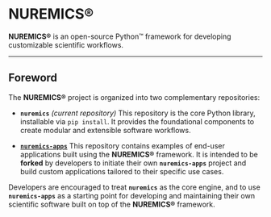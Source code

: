 # NUREMICS®

**NUREMICS®** is an open-source Python™ framework for developing customizable scientific workflows.

---

## Foreword

The **NUREMICS®** project is organized into two complementary repositories:

- **`nuremics`**  _(current repository)_
  This repository is the core Python library, installable via `pip install`. It provides the foundational components to create modular and extensible software workflows.

- **[`nuremics-apps`](https://github.com/nuremics/nuremics-apps)**
  This repository contains examples of end-user applications built using the **NUREMICS®** framework. It is intended to be **forked** by developers to initiate their own **`nuremics-apps`** project and build custom applications tailored to their specific use cases.

Developers are encouraged to treat **`nuremics`** as the core engine, and to use **`nuremics-apps`** as a starting point for developing and maintaining their own scientific software built on top of the **NUREMICS®** framework.